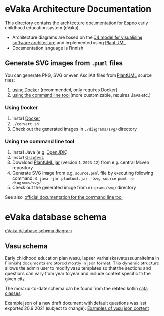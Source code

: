 <!--
SPDX-FileCopyrightText: 2017-2020 City of Espoo

SPDX-License-Identifier: LGPL-2.1-or-later
-->

# eVaka Architecture Documentation

This directory contains the architecture documentation for Espoo early childhood education system (eVaka).

- Architecture diagrams are based on the [C4 model for visualising software architecture](https://c4model.com/) and implemented using [Plant UML](https://plantuml.com/)
- Documentation language is Finnish

## Generate SVG images from `.puml` files

You can generate PNG, SVG or even AsciiArt files from [PlantUML](https://plantuml.com) source files:

1. [using Docker](#using-docker) (recommended, only requires Docker)
1. [using the command line tool](#using-the-command-line-tool) (more customizable, requires Java etc.)

### Using Docker

1. Install [Docker](https://docs.docker.com/engine/install/)
1. `./convert.sh`
1. Check out the generated images in `./diagrams/svg/` directory

### Using the command line tool

1. Install Java (e.g. [OpenJDK](https://openjdk.java.net/install/))
1. Install [Graphviz](https://graphviz.org/)
1. Download [PlantUML jar](https://search.maven.org/remotecontent?filepath=net/sourceforge/plantuml/plantuml/1.2023.12/plantuml-1.2023.12.jar) (version `1.2023.12`) from e.g. central Maven repository
1. Generate SVG image from e.g. `source.puml` file by executing following command: `$ java -jar plantuml.jar -tsvg source.puml -o diagrams/svg/`
1. Check out the generated image from `diagrams/svg/` directory

See also: [official documentation for the command line tool](https://plantuml.com/command-line)

# eVaka database schema

[eVaka database schema diagram](./evaka_db_schema.png)

## Vasu schema

Early childhood education plan (vasu, lapsen varhaiskasvatussuunnitelma in Finnish) documents are stored mostly in json format. This dynamic structure allows the admin user
to modify vasu templates so that the sections and questions can vary from year to year and include content specific to the
given city.

The most up-to-date schema can be found from the related kotlin [data classes](../service/src/main/kotlin/fi/espoo/evaka/vasu/Vasu.kt).

Example json of a new draft document with default questions was last exported 20.9.2021 (subject to change):
[Examples of vasu json content](./vasu-json-examples)
